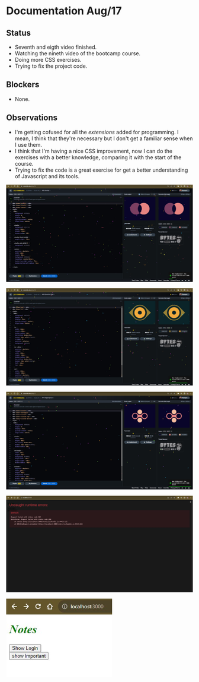 # Documentation Aug/17

## Status

* Seventh and eigth video finished.
* Watching the nineth video of the bootcamp course.
* Doing more CSS exercises.
* Trying to fix the project code.

## Blockers

* None.

## Observations

* I'm getting cofused for all the *extensions* added for programming. I mean, I think that they're necessary but I don't get a familiar sense when I use them.
* I think that I'm having a nice CSS improvement, now I can do the exercises with a better knowledge, comparing it with the start of the course.
* Trying to fix the code is a great exercise for get a better understanding of Javascript and its tools.

![evidence1](Images/Aug171.jpg "Haciendo ejercicios")

![evidence1](Images/Aug172.jpg "Haciendo ejercicios")

![evidence1](Images/Aug173.jpg "Haciendo ejercicios")

![evidence1](Images/Aug174.jpg "Arreglando errores")

![evidence1](Images/Aug175.jpg "Vista final, aunque con errores")